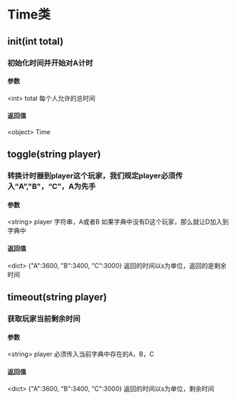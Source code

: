 # Time类
## init(int total)
### 初始化时间并开始对A计时
#### 参数
\<int\> total 每个人允许的总时间

#### 返回值
\<object\> Time


## toggle(string player)
### 转换计时器到player这个玩家，我们规定player必须传入“A”,"B"，“C”，A为先手

#### 参数
\<string\> player 字符串，A或者B
如果字典中没有D这个玩家，那么就让D加入到字典中

#### 返回值
\<dict\> {"A":3600, "B":3400, "C":3000}
返回的时间以s为单位，返回的是剩余时间

## timeout(string player)
### 获取玩家当前剩余时间

#### 参数
\<string\> player 必须传入当前字典中存在的A，B，C

#### 返回值
\<dict\> {"A":3600, "B":3400, "C":3000}
返回的时间以s为单位，剩余时间
